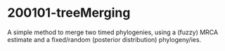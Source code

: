 # 200101-treeMerging
A simple method to merge two timed phylogenies, using a (fuzzy) MRCA estimate and a fixed/random (posterior distribution) phylogeny/ies.
